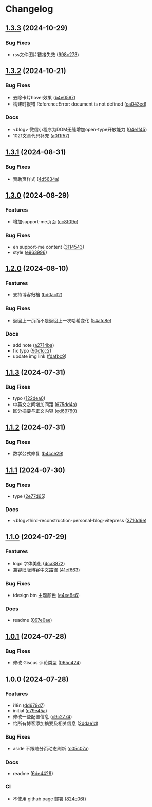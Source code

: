 # Changelog

## [1.3.3](https://github.com/Justin3go/justin3go.com/compare/v1.3.2...v1.3.3) (2024-10-29)


### Bug Fixes

* rss文件图片链接失效 ([998c273](https://github.com/Justin3go/justin3go.com/commit/998c2734a72471b62773347b51a7f6cf744fbc45))

## [1.3.2](https://github.com/Justin3go/justin3go.com/compare/v1.3.1...v1.3.2) (2024-10-21)


### Bug Fixes

* 去除卡片hover效果 ([b4e0597](https://github.com/Justin3go/justin3go.com/commit/b4e0597c63ca17af89455ef710fbf21b85e4b885))
* 构建时报错 ReferenceError: document is not defined ([ea043ed](https://github.com/Justin3go/justin3go.com/commit/ea043edaf719a7f5506efce701317247606cc527))


### Docs

* &lt;blog&gt; 微信小程序为DOM无缝增加open-type开放能力 ([04e1f45](https://github.com/Justin3go/justin3go.com/commit/04e1f45ffd36cbbfc7c52fe5e9c92a48644fc8c7))
* 1021文章代码补充 ([a0f1f57](https://github.com/Justin3go/justin3go.com/commit/a0f1f577ee58bf00f145ea90e5d8a4825c2f2c1b))

## [1.3.1](https://github.com/Justin3go/justin3go.com/compare/v1.3.0...v1.3.1) (2024-08-31)


### Bug Fixes

* 赞助页样式 ([4d5634a](https://github.com/Justin3go/justin3go.com/commit/4d5634ad8a51cad55f931b76664e1d7c19a3f897))

## [1.3.0](https://github.com/Justin3go/justin3go.com/compare/v1.2.0...v1.3.0) (2024-08-29)


### Features

* 增加support-me页面 ([cc8f09c](https://github.com/Justin3go/justin3go.com/commit/cc8f09c5a925ada5acfb9964efa759cad1f909dd))


### Bug Fixes

* en support-me content ([3114543](https://github.com/Justin3go/justin3go.com/commit/31145436c939593ebaaa58345d4c5fbd5257ba1c))
* style ([e963996](https://github.com/Justin3go/justin3go.com/commit/e963996a9edbbaa3bc468cf3116653045da9a055))

## [1.2.0](https://github.com/Justin3go/justin3go.com/compare/v1.1.3...v1.2.0) (2024-08-10)


### Features

* 支持博客归档 ([bd0acf2](https://github.com/Justin3go/justin3go.com/commit/bd0acf2bcf65ad0ab189ac98ec725c6c32596ca3))


### Bug Fixes

* 返回上一页而不是返回上一次哈希变化 ([54afc8e](https://github.com/Justin3go/justin3go.com/commit/54afc8e670ca0b2f34c039ac979f5948b56010b5))


### Docs

* add note ([a2714ba](https://github.com/Justin3go/justin3go.com/commit/a2714bae5a9cff5c151a5ab1be78c08a6621f3ed))
* fix typo ([90c1cc2](https://github.com/Justin3go/justin3go.com/commit/90c1cc2f3f89a911ae9ec46ede6e998a3be37cf0))
* update img link ([fdafbc9](https://github.com/Justin3go/justin3go.com/commit/fdafbc9e66a834aa2aab36199a329b1f6c56fb7b))

## [1.1.3](https://github.com/Justin3go/justin3go.com/compare/v1.1.2...v1.1.3) (2024-07-31)


### Bug Fixes

* typo ([122dea0](https://github.com/Justin3go/justin3go.com/commit/122dea0efb85687e100e21c78e012be879840cf1))
* 中英文之间增加间距 ([675dd4a](https://github.com/Justin3go/justin3go.com/commit/675dd4ac422a585cb37cfcf639be1540c926e815))
* 区分摘要与正文内容 ([ed69760](https://github.com/Justin3go/justin3go.com/commit/ed69760e52d21ecec47f3e90d1a10260f9993156))

## [1.1.2](https://github.com/Justin3go/justin3go.com/compare/v1.1.1...v1.1.2) (2024-07-31)


### Bug Fixes

* 数学公式修复 ([b4cce29](https://github.com/Justin3go/justin3go.com/commit/b4cce2993ae8c9553bcce8346f74ff730f4c4e8a))

## [1.1.1](https://github.com/Justin3go/justin3go.com/compare/v1.1.0...v1.1.1) (2024-07-30)


### Bug Fixes

* type ([2e77d65](https://github.com/Justin3go/justin3go.com/commit/2e77d65b8a2fc5db90401247a7bc0a5b5dac0c79))


### Docs

* &lt;blog&gt;third-reconstruction-personal-blog-vitepress ([3710d6e](https://github.com/Justin3go/justin3go.com/commit/3710d6e3e3de1b2c843f8210ea0782e080d92a2b))

## [1.1.0](https://github.com/Justin3go/justin3go.com/compare/v1.0.1...v1.1.0) (2024-07-29)


### Features

* logo 字体美化 ([4ca3872](https://github.com/Justin3go/justin3go.com/commit/4ca3872af23cb50b012a1b5bb8c06e074dd33c38))
* 兼容旧版博客中文路径 ([41ef663](https://github.com/Justin3go/justin3go.com/commit/41ef663fd1d02e9a1c7078c2b774ccf1624e0dd2))


### Bug Fixes

* tdesign btn 主题颜色 ([e4ee8e6](https://github.com/Justin3go/justin3go.com/commit/e4ee8e6f283541eb0d6157b8a3982268fa8ed645))


### Docs

* readme ([097e0ae](https://github.com/Justin3go/justin3go.com/commit/097e0ae107a3d8949f90ba3c39d8509ac7689ff7))

## [1.0.1](https://github.com/Justin3go/justin3go.com/compare/v1.0.0...v1.0.1) (2024-07-28)


### Bug Fixes

* 修改 Giscus 评论类型 ([065c424](https://github.com/Justin3go/justin3go.com/commit/065c4240f8ff8b8a43b4d72273471156ad3a0c0d))

## 1.0.0 (2024-07-28)


### Features

* i18n ([dd679d7](https://github.com/Justin3go/justin3go.com/commit/dd679d70e6ec7881e92ba05b1f26189b378de0f8))
* initial ([c79e45a](https://github.com/Justin3go/justin3go.com/commit/c79e45afb050c08e0af92032e0c9d57ed07d443c))
* 修改一些配置信息 ([c9c2774](https://github.com/Justin3go/justin3go.com/commit/c9c277462f5735ce3ffa8a784dfde9cca672512c))
* 给所有博客添加摘要及相关信息 ([2ddae1d](https://github.com/Justin3go/justin3go.com/commit/2ddae1d2a5260b30ebd3f1a6a8fe227ad93da6e7))


### Bug Fixes

* aside 不跟随分页动态刷新 ([c05c07a](https://github.com/Justin3go/justin3go.com/commit/c05c07af550cd4636b4c9d49d3b960800d5c97dc))


### Docs

* readme ([6de4429](https://github.com/Justin3go/justin3go.com/commit/6de4429458aeeac7588440c5a8576f0ab6e20010))


### CI

* 不使用 github page 部署 ([824e06f](https://github.com/Justin3go/justin3go.com/commit/824e06fe8e5abf45422f4e8a718f64d8f3d6e571))

